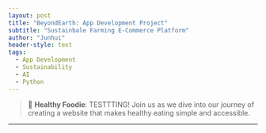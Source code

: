 ```yaml
---
layout: post
title: "BeyondEarth: App Development Project"
subtitle: "Sustainbale Farming E-Commerce Platform"
author: "Junhui"
header-style: text
tags:
  - App Development
  - Sustainability
  - AI
  - Python
---
```


> 🚀 **Healthy Foodie**: TESTTTING!
> Join us as we dive into our journey of creating a website that makes healthy eating simple and accessible.

---